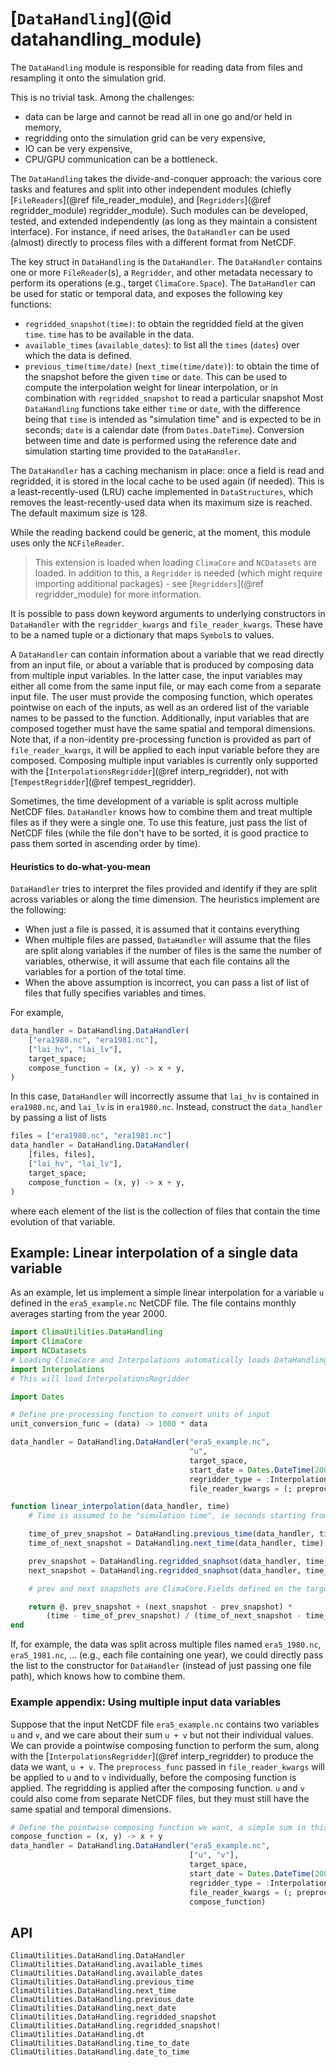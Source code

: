 # [`DataHandling`](@id datahandling_module)

The `DataHandling` module is responsible for reading data from files and
resampling it onto the simulation grid.

This is no trivial task. Among the challenges:
- data can be large and cannot be read all in one go and/or held in memory,
- regridding onto the simulation grid can be very expensive,
- IO can be very expensive,
- CPU/GPU communication can be a bottleneck.

The `DataHandling` takes the divide-and-conquer approach: the various core tasks
and features and split into other independent modules (chiefly
[`FileReaders`](@ref file_reader_module), and [`Regridders`](@ref regridder_module) regridder_module). Such modules can be developed,
tested, and extended independently (as long as they maintain a consistent
interface). For instance, if need arises, the `DataHandler` can be used (almost)
directly to process files with a different format from NetCDF.

The key struct in `DataHandling` is the `DataHandler`. The `DataHandler`
contains one or more `FileReader`(s), a `Regridder`, and other metadata
necessary to perform its operations (e.g., target `ClimaCore.Space`). The
`DataHandler` can be used for static or temporal data, and exposes the following
key functions:
- `regridded_snapshot(time)`: to obtain the regridded field at the given `time`.
                    `time` has to be available in the data.
- `available_times` (`available_dates`): to list all the `times` (`dates`) over
                    which the data is defined.
- `previous_time(time/date)` (`next_time(time/date)`): to obtain the time of the
                         snapshot before the given `time` or `date`. This can be
                         used to compute the interpolation weight for linear
                         interpolation, or in combination with
                         `regridded_snapshot` to read a particular snapshot
Most `DataHandling` functions take either `time` or `date`, with the difference
being that `time` is intended as "simulation time" and is expected to be in
seconds; `date` is a calendar date (from `Dates.DateTime`). Conversion between
time and date is performed using the reference date and simulation starting time
provided to the `DataHandler`.

The `DataHandler` has a caching mechanism in place: once a field is read and
regridded, it is stored in the local cache to be used again (if needed).
This is a least-recently-used (LRU) cache implemented in `DataStructures`,
which removes the least-recently-used data when its maximum size is reached.
The default maximum size is 128.

While the reading backend could be generic, at the moment, this module uses only
the `NCFileReader`.

> This extension is loaded when loading `ClimaCore` and `NCDatasets` are loaded.
> In addition to this, a `Regridder` is needed (which might require importing
> additional packages) - see [`Regridders`](@ref regridder_module) for more information.

It is possible to pass down keyword arguments to underlying constructors in
`DataHandler` with the `regridder_kwargs` and `file_reader_kwargs`. These have
to be a named tuple or a dictionary that maps `Symbol`s to values.

A `DataHandler` can contain information about a variable that we read directly from
an input file, or about a variable that is produced by composing data from multiple
input variables. In the latter case, the input variables may either all come from
the same input file, or may each come from a separate input file. The user must
provide the composing function, which operates pointwise on each of the inputs,
as well as an ordered list of the variable names to be passed to the function.
Additionally, input variables that are composed together must have the same
spatial and temporal dimensions.
Note that, if a non-identity pre-processing function is provided as part of
`file_reader_kwargs`, it will be applied to each input variable before they
are composed.
Composing multiple input variables is currently only supported with the
[`InterpolationsRegridder`](@ref interp_regridder), not with [`TempestRegridder`](@ref tempest_regridder).

Sometimes, the time development of a variable is split across multiple NetCDF
files. `DataHandler` knows how to combine them and treat multiple files as if
they were a single one. To use this feature, just pass the list of NetCDF files
(while the file don't have to be sorted, it is good practice to pass them sorted
in ascending order by time).

#### Heuristics to do-what-you-mean

`DataHandler` tries to interpret the files provided and identify if they are
split across variables or along the time dimension. The heuristics implement are
the following:
- When just a file is passed, it is assumed that it contains everything
- When multiple files are passed, `DataHandler` will assume that the files are
  split along variables if the number of files is the same the number of
  variables, otherwise, it will assume that each file contains all the variables
  for a portion of the total time.
- When the above assumption is incorrect, you can pass a list of list of files
  that fully specifies variables and times.

For example,
```julia
data_handler = DataHandling.DataHandler(
    ["era1980.nc", "era1981.nc"],
    ["lai_hv", "lai_lv"],
    target_space;
    compose_function = (x, y) -> x + y,
)
```

In this case, `DataHandler` will incorrectly assume that `lai_hv` is contained
in `era1980.nc`, and `lai_lv` is in `era1980.nc`. Instead, construct the
`data_handler` by passing a list of lists
```julia
files = ["era1980.nc", "era1981.nc"]
data_handler = DataHandling.DataHandler(
    [files, files],
    ["lai_hv", "lai_lv"],
    target_space;
    compose_function = (x, y) -> x + y,
)
```
where each element of the list is the collection of files that contain the time
evolution of that variable.

## Example: Linear interpolation of a single data variable

As an example, let us implement a simple linear interpolation for a variable `u`
defined in the `era5_example.nc` NetCDF file. The file contains monthly averages
starting from the year 2000.

```julia
import ClimaUtilities.DataHandling
import ClimaCore
import NCDatasets
# Loading ClimaCore and Interpolations automatically loads DataHandling
import Interpolations
# This will load InterpolationsRegridder

import Dates

# Define pre-processing function to convert units of input
unit_conversion_func = (data) -> 1000 * data

data_handler = DataHandling.DataHandler("era5_example.nc",
                                        "u",
                                        target_space,
                                        start_date = Dates.DateTime(2000, 1, 1),
                                        regridder_type = :InterpolationsRegridder,
                                        file_reader_kwargs = (; preprocess_func = unit_conversion_func))

function linear_interpolation(data_handler, time)
    # Time is assumed to be "simulation time", ie seconds starting from start_date

    time_of_prev_snapshot = DataHandling.previous_time(data_handler, time)
    time_of_next_snapshot = DataHandling.next_time(data_handler, time)

    prev_snapshot = DataHandling.regridded_snaphsot(data_handler, time_of_prev_snapshot)
    next_snapshot = DataHandling.regridded_snaphsot(data_handler, time_of_next_snapshot)

    # prev and next snapshots are ClimaCore.Fields defined on the target_space

    return @. prev_snapshot + (next_snapshot - prev_snapshot) *
        (time - time_of_prev_snapshot) / (time_of_next_snapshot - time_of_prev_snapshot)
end
```

If, for example, the data was split across multiple files named `era5_1980.nc`,
`era5_1981.nc`, ... (e.g., each file containing one year), we could directly
pass the list to the constructor for `DataHandler` (instead of just passing one
file path), which knows how to combine them.

### Example appendix: Using multiple input data variables

Suppose that the input NetCDF file `era5_example.nc` contains two variables `u`
and `v`, and we care about their sum `u + v` but not their individual values.
We can provide a pointwise composing function to perform the sum, along with
the [`InterpolationsRegridder`](@ref interp_regridder) to produce the data we want, `u + v`.
The `preprocess_func` passed in `file_reader_kwargs` will be applied to `u`
and to `v` individually, before the composing function is applied. The regridding
is applied after the composing function. `u` and `v` could also come from separate
NetCDF files, but they must still have the same spatial and temporal dimensions.

```julia
# Define the pointwise composing function we want, a simple sum in this case
compose_function = (x, y) -> x + y
data_handler = DataHandling.DataHandler("era5_example.nc",
                                        ["u", "v"],
                                        target_space,
                                        start_date = Dates.DateTime(2000, 1, 1),
                                        regridder_type = :InterpolationsRegridder,
                                        file_reader_kwargs = (; preprocess_func = unit_conversion_func),
                                        compose_function)
```

## API

```@docs
ClimaUtilities.DataHandling.DataHandler
ClimaUtilities.DataHandling.available_times
ClimaUtilities.DataHandling.available_dates
ClimaUtilities.DataHandling.previous_time
ClimaUtilities.DataHandling.next_time
ClimaUtilities.DataHandling.previous_date
ClimaUtilities.DataHandling.next_date
ClimaUtilities.DataHandling.regridded_snapshot
ClimaUtilities.DataHandling.regridded_snapshot!
ClimaUtilities.DataHandling.dt
ClimaUtilities.DataHandling.time_to_date
ClimaUtilities.DataHandling.date_to_time
```
